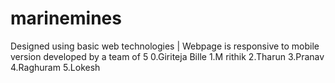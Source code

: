 # marinemines
Designed using basic web technologies | Webpage is responsive to mobile version 
developed by a team of 5
0.Giriteja Bille
1.M rithik
2.Tharun 
3.Pranav
4.Raghuram
5.Lokesh
